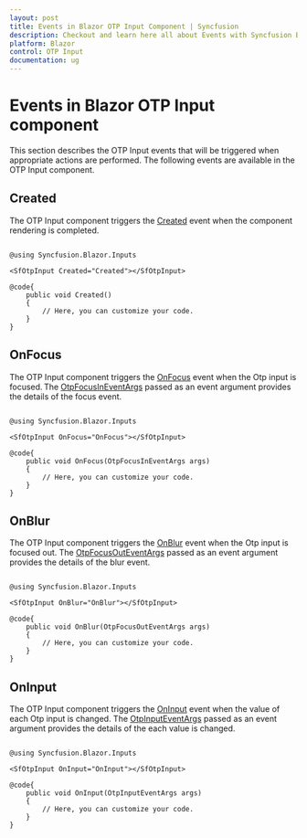 ```yaml
---
layout: post
title: Events in Blazor OTP Input Component | Syncfusion
description: Checkout and learn here all about Events with Syncfusion Blazor OTP Input component in Blazor Server App and Blazor WebAssembly App.
platform: Blazor
control: OTP Input
documentation: ug
---
```


# Events in Blazor OTP Input component

This section describes the OTP Input events that will be triggered when appropriate actions are performed. The following events are available in the OTP Input component.

## Created

The OTP Input component triggers the [Created](https://help.syncfusion.com/cr/blazor/Syncfusion.Blazor.Inputs.SfOtpInput.html#Syncfusion_Blazor_Inputs_SfOtpInput_Created) event when the component rendering is completed.

```cshtml

@using Syncfusion.Blazor.Inputs

<SfOtpInput Created="Created"></SfOtpInput>

@code{
    public void Created()
    {
        // Here, you can customize your code.
    }
}

```

## OnFocus 

The OTP Input component triggers the [OnFocus](https://help.syncfusion.com/cr/blazor/Syncfusion.Blazor.Inputs.SfOtpInput.html#Syncfusion_Blazor_Inputs_SfOtpInput_OnFocus) event when the Otp input is focused. The [OtpFocusInEventArgs](https://help.syncfusion.com/cr/blazor/Syncfusion.Blazor.Inputs.OtpFocusInEventArgs.html) passed as an event argument provides the details of the focus event.

```cshtml

@using Syncfusion.Blazor.Inputs

<SfOtpInput OnFocus="OnFocus"></SfOtpInput>

@code{
    public void OnFocus(OtpFocusInEventArgs args)
    {
        // Here, you can customize your code.
    }
}

```

## OnBlur

The OTP Input component triggers the [OnBlur](https://help.syncfusion.com/cr/blazor/Syncfusion.Blazor.Inputs.SfOtpInput.html#Syncfusion_Blazor_Inputs_SfOtpInput_OnBlur) event when the Otp input is focused out. The [OtpFocusOutEventArgs](https://help.syncfusion.com/cr/blazor/Syncfusion.Blazor.Inputs.OtpFocusOutEventArgs.html) passed as an event argument provides the details of the blur event.

```cshtml

@using Syncfusion.Blazor.Inputs

<SfOtpInput OnBlur="OnBlur"></SfOtpInput>

@code{
    public void OnBlur(OtpFocusOutEventArgs args)
    {
        // Here, you can customize your code.
    }
}

```

## OnInput

The OTP Input component triggers the [OnInput](https://help.syncfusion.com/cr/blazor/Syncfusion.Blazor.Inputs.SfOtpInput.html#Syncfusion_Blazor_Inputs_SfOtpInput_OnInput) event when the value of each Otp input is changed. The [OtpInputEventArgs](https://help.syncfusion.com/cr/blazor/Syncfusion.Blazor.Inputs.OtpInputEventArgs.html) passed as an event argument provides the details of the each value is changed.

```cshtml

@using Syncfusion.Blazor.Inputs

<SfOtpInput OnInput="OnInput"></SfOtpInput>

@code{
    public void OnInput(OtpInputEventArgs args)
    {
        // Here, you can customize your code.
    }
}

```

